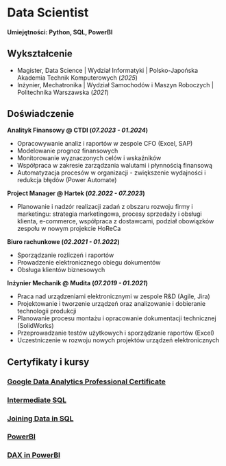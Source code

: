 # Data Scientist

#### Umiejętności: Python, SQL, PowerBI

## Wykształcenie
- Magister, Data Science | Wydział Informatyki | Polsko-Japońska Akademia Technik Komputerowych (_2025_)								       		
- Inżynier, Mechatronika	| Wydział Samochodów i Maszyn Roboczych | Politechnika Warszawska (_2021_)	 			        		

## Doświadczenie
**Analityk Finansowy @ CTDI (_07.2023 - 01.2024_)**
- Opracowywanie analiz i raportów w zespole CFO (Excel, SAP)
- Modelowanie prognoz finansowych
- Monitorowanie wyznaczonych celów i wskaźników
- Współpraca w zakresie zarządzania walutami i płynnością finansową
- Automatyzacja procesów w organizacji - zwiększenie wydajności i redukcja błędów (Power Automate)

**Project Manager @ Hartek (_02.2022 - 07.2023_)**
- Planowanie i nadzór realizacji zadań z obszaru rozwoju firmy i marketingu: strategia marketingowa, procesy sprzedaży i obsługi klienta, e-commerce, współpraca z dostawcami, podział obowiązków zespołu w nowym projekcie HoReCa

**Biuro rachunkowe (_02.2021 - 01.2022_)**
- Sporządzanie rozliczeń i raportów
- Prowadzenie elektronicznego obiegu dokumentów
- Obsługa klientów biznesowych

**Inżynier Mechanik @ Mudita (_07.2019 - 01.2021_)**
- Praca nad urządzeniami elektronicznymi w zespole R&D (Agile, Jira)
- Projektowanie i tworzenie urządzeń oraz analizowanie i dobieranie technologii produkcji
- Planowanie procesu montażu i opracowanie dokumentacji technicznej (SolidWorks)
- Przeprowadzanie testów użytkowych i sporządzanie raportów (Excel)
- Uczestniczenie w rozwoju nowych projektów urządzeń elektronicznych

## Certyfikaty i kursy
### [Google Data Analytics Professional Certificate](https://coursera.org/share/6b3663ce3208d04749e25a1bf5bd16d3)

### [Intermediate SQL](https://www.datacamp.com/completed/statement-of-accomplishment/course/15a1d0cf439495ddc61ffed209b1b2d3cb0825dd)

### [Joining Data in SQL](https://www.datacamp.com/completed/statement-of-accomplishment/course/e119cc10a513a8413790bfb1db700d790a3575c2)

### [PowerBI](https://www.datacamp.com/completed/statement-of-accomplishment/course/decfba770869641453da4a26fad33d7fc6a0e4fc)

### [DAX in PowerBI](https://www.datacamp.com/completed/statement-of-accomplishment/course/ae81905791eef8c823f612bcdf0c4acd6a290bc4)
